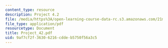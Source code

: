 ```yaml
---
content_type: resource
description: Project 4.2
file: /media/https%3A/open-learning-course-data-rc.s3.amazonaws.com/21m-113-developing-musical-structures-fall-2002/9af7cf2f36306216cddeb5750f56a3c5_Project_42.pdf
file_type: application/pdf
resourcetype: Document
title: Project_42.pdf
uid: 9af7cf2f-3630-6216-cdde-b5750f56a3c5
---
```

